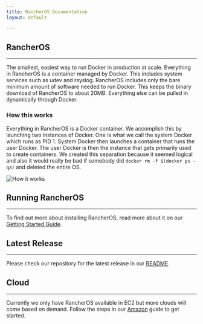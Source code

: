 ```yaml
---
title: RancherOS Documentation
layout: default

---
```


## RancherOS
---
The smallest, easiest way to run Docker in production at scale.  Everything in RancherOS is a container managed by Docker.  This includes system services such as udev and rsyslog.  RancherOS includes only the bare minimum amount of software needed to run Docker.  This keeps the binary download of RancherOS to about 20MB.  Everything else can be pulled in dynamically through Docker.

### How this works



Everything in RancherOS is a Docker container.  We accomplish this by launching two instances of Docker.  One is what we call the system Docker which runs as PID 1.  System Docker then launches a container that runs the user Docker.  The user Docker is then the instance that gets primarily used to create containers.  We created this separation because it seemed logical and also it would really be bad if somebody did 
`docker rm -f $(docker ps -qa)` and deleted the entire OS.



![How it works]({{site.baseurl}}/img/rancheroshowitworks.png "How it works")



## Running RancherOS
---
To find out more about installing RancherOS, read more about it on our [Getting Started Guide]({{site.baseurl}}/docs/getting-started/).


## Latest Release
---
Please check our repository for the latest release in our [README](https://github.com/rancherio/os/blob/master/README.md). 


## Cloud
---
Currently we only have RancherOS available in EC2 but more clouds will come based on demand. Follow the steps in our [Amazon]({{site.baseurl}}/docs/getting-started/amazon/) guide to get started.
<br>
<br>